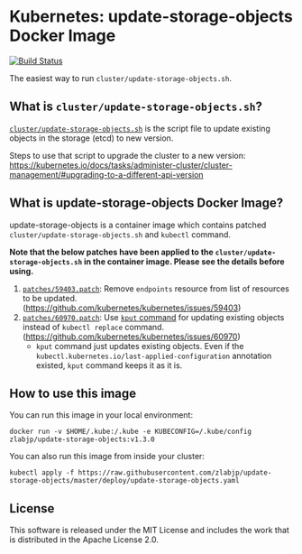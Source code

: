 # Kubernetes: update-storage-objects Docker Image

[![Build Status](https://travis-ci.org/zlabjp/update-storage-objects.svg?branch=master)](https://travis-ci.org/zlabjp/update-storage-objects)

The easiest way to run `cluster/update-storage-objects.sh`.

## What is `cluster/update-storage-objects.sh`?

[`cluster/update-storage-objects.sh`](https://github.com/kubernetes/kubernetes/blob/master/cluster/update-storage-objects.sh) is the script file to update existing objects in the storage (etcd) to new version.

Steps to use that script to upgrade the cluster to a new version: https://kubernetes.io/docs/tasks/administer-cluster/cluster-management/#upgrading-to-a-different-api-version

## What is update-storage-objects Docker Image?

update-storage-objects is a container image which contains patched `cluster/update-storage-objects.sh` and `kubectl` command.

**Note that the below patches have been applied to the `cluster/update-storage-objects.sh` in the container image. Please see the details before using.**

1. [`patches/59403.patch`](./patches/59403.patch): Remove `endpoints` resource from list of resources to be updated. (https://github.com/kubernetes/kubernetes/issues/59403)
2. [`patches/60970.patch`](./patches/60970.patch): Use [`kput` command](./cmd/kput) for updating existing objects instead of `kubectl replace` command. (https://github.com/kubernetes/kubernetes/issues/60970)
    - `kput` command just updates existing objects. Even if the `kubectl.kubernetes.io/last-applied-configuration` annotation existed, `kput` command keeps it as it is.

## How to use this image

You can run this image in your local environment:

```
docker run -v $HOME/.kube:/.kube -e KUBECONFIG=/.kube/config zlabjp/update-storage-objects:v1.3.0
```

You can also run this image from inside your cluster:

```
kubectl apply -f https://raw.githubusercontent.com/zlabjp/update-storage-objects/master/deploy/update-storage-objects.yaml
```

## License

This software is released under the MIT License and includes the work that is distributed in the Apache License 2.0.
